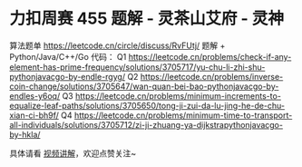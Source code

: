 # 力扣周赛 455 题解 - 灵茶山艾府 - 灵神

算法题单 https://leetcode.cn/circle/discuss/RvFUtj/
题解 + Python/Java/C++/Go 代码：
Q1 https://leetcode.cn/problems/check-if-any-element-has-prime-frequency/solutions/3705717/yu-chu-li-zhi-shu-pythonjavacgo-by-endle-rgyg/
Q2 https://leetcode.cn/problems/inverse-coin-change/solutions/3705647/wan-quan-bei-bao-pythonjavacgo-by-endles-y6oq/
Q3 https://leetcode.cn/problems/minimum-increments-to-equalize-leaf-paths/solutions/3705650/tong-ji-zui-da-lu-jing-he-de-chu-xian-ci-bh9f/
Q4 https://leetcode.cn/problems/minimum-time-to-transport-all-individuals/solutions/3705712/zi-ji-zhuang-ya-dijkstrapythonjavacgo-by-hkla/

具体请看 [视频讲解](https://www.bilibili.com/video/TODO时间/?t=2m30s)，欢迎点赞关注~
